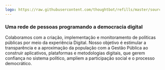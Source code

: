 ```yaml
---
logo: https://raw.githubusercontent.com/thoughtbot/refills/master/source/images/placeholder_logo_1.png
---
```


### Uma rede de pessoas programando a democracia digital

Colaboramos com a criação, implementação e monitoramento de políticas públicas por meio da experiência Digital. Nosso objetivo é estimular a transparência e a aproximação da população com a Gestão Pública ao construir aplicativos, plataformas e metodologias digitais, que gerem confiança no sistema político, ampliem a participação social e o processo democrático.

